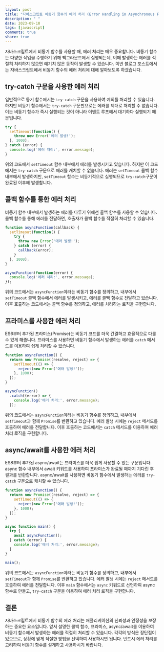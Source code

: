 ```yaml
---
layout: post
title: "자바스크립트 비동기 함수의 에러 처리 (Error Handling in Asynchronous Functions)"
description: " "
date: 2023-09-10
tags: [javascript]
comments: true
share: true
---
```


자바스크립트에서 비동기 함수를 사용할 때, 에러 처리는 매우 중요합니다. 비동기 함수는 다양한 작업을 수행하기 위해 백그라운드에서 실행되는데, 이때 발생하는 에러를 적절히 처리하지 않으면 예기치 않은 동작이 발생할 수 있습니다. 이번 블로그 포스트에서는 자바스크립트에서 비동기 함수의 에러 처리에 대해 알아보도록 하겠습니다.

## try-catch 구문을 사용한 에러 처리

일반적으로 동기 함수에서는 `try-catch` 구문을 사용하여 예외를 처리할 수 있습니다. 하지만 비동기 함수에서는 `try-catch` 구문만으로는 에러를 제대로 처리할 수 없습니다. 이는 비동기 함수가 즉시 실행되는 것이 아니라 이벤트 루프에서 대기하다 실행되기 때문입니다.

```javascript
try {
  setTimeout(function() {
    throw new Error('에러 발생!');
  }, 1000);
} catch (error) {
  console.log('에러 처리:', error.message);
}
```

위의 코드에서 `setTimeout` 함수 내부에서 에러를 발생시키고 있습니다. 하지만 이 코드에서는 `try-catch` 구문으로 에러를 캐치할 수 없습니다. 에러는 `setTimeout` 콜백 함수 내부에서 발생하지만, `setTimeout` 함수는 비동기적으로 실행되므로 `try-catch`구문이 완료된 이후에 발생합니다.

## 콜백 함수를 통한 에러 처리 

비동기 함수 내부에서 발생하는 에러를 다루기 위해선 콜백 함수를 사용할 수 있습니다. 콜백 함수를 통해 에러를 전달하면, 호출자가 콜백 함수를 적절히 처리할 수 있습니다.

```javascript
function asyncFunction(callback) {
  setTimeout(function() {
    try {
      throw new Error('에러 발생!');
    } catch (error) {
      callback(error);
    }
  }, 1000);
}

asyncFunction(function(error) {
  console.log('에러 처리:', error.message);
});
```

위의 코드에서는 `asyncFunction`이라는 비동기 함수를 정의하고, 내부에서 `setTimeout` 콜백 함수에서 에러를 발생시키고, 에러를 콜백 함수로 전달하고 있습니다. 이후 호출하는 코드에서는 콜백 함수를 정의하고, 에러를 처리하는 로직을 구현합니다.

## 프라미스를 사용한 에러 처리

ES6부터 추가된 프라미스(Promise)는 비동기 코드를 더욱 간결하고 효율적으로 다룰 수 있게 해줍니다. 프라미스를 사용하면 비동기 함수에서 발생하는 에러를 `catch` 메서드를 이용하여 쉽게 처리할 수 있습니다.

```javascript
function asyncFunction() {
  return new Promise((resolve, reject) => {
    setTimeout(() => {
      reject(new Error('에러 발생!'));
    }, 1000);
  });
}

asyncFunction()
  .catch((error) => {
    console.log('에러 처리:', error.message);
  });
```

위의 코드에서는 `asyncFunction`이라는 비동기 함수를 정의하고, 내부에서 `setTimeout`과 함께 `Promise`를 반환하고 있습니다. 에러 발생 시에는 `reject` 메서드를 호출하여 에러를 전달합니다. 이후 호출하는 코드에서는 `catch` 메서드를 이용하여 에러 처리 로직을 구현합니다.

## async/await를 사용한 에러 처리

ES8부터 추가된 async/await는 프라미스를 더욱 쉽게 사용할 수 있는 구문입니다. async 함수 내부에서 await 키워드를 사용하여 프라미스가 완료될 때까지 기다린 후 결과를 반환합니다. async/await를 사용하면 비동기 함수에서 발생하는 에러를 `try-catch` 구문으로 캐치할 수 있습니다.

```javascript
function asyncFunction() {
  return new Promise((resolve, reject) => {
    setTimeout(() => {
      reject(new Error('에러 발생!'));
    }, 1000);
  });
}

async function main() {
  try {
    await asyncFunction();
  } catch (error) {
    console.log('에러 처리:', error.message);
  }
}

main();
```

위의 코드에서는 `asyncFunction`이라는 비동기 함수를 정의하고, 내부에서 `setTimeout`과 함께 `Promise`를 반환하고 있습니다. 에러 발생 시에는 `reject` 메서드를 호출하여 에러를 전달합니다. 이후 `main` 함수에서는 `async` 키워드로 선언하여 async 함수로 만들고, `try-catch` 구문을 이용하여 에러 처리 로직을 구현합니다.

## 결론

자바스크립트에서 비동기 함수의 에러 처리는 애플리케이션의 신뢰성과 안정성을 보장하는 중요한 요소입니다. 앞서 설명한 콜백 함수, 프라미스, async/await를 이용하여 비동기 함수에서 발생하는 에러를 적절히 처리할 수 있습니다. 각각의 방식은 장단점이 있으므로, 상황에 맞게 적절한 방법을 선택하여 사용하시면 됩니다. 반드시 에러 처리를 고려하여 비동기 함수를 설계하고 사용하시기 바랍니다.